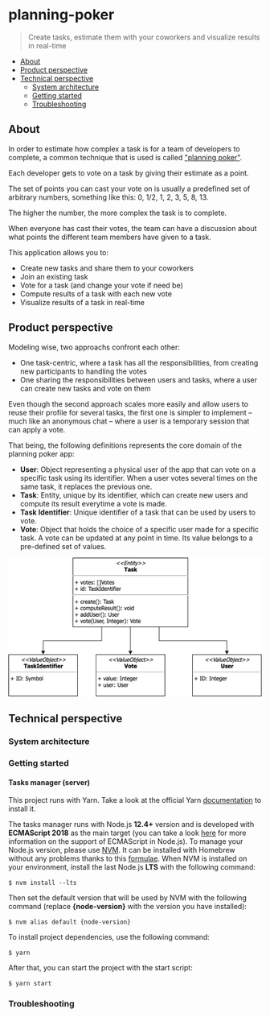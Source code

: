 # planning-poker
> Create tasks, estimate them with your coworkers and visualize results in real-time

   * [About](#about)
   * [Product perspective](#product-perspective)
   * [Technical perspective](#technical-perspective)
      * [System architecture](#system-architecture)
      * [Getting started](#getting-started)
      * [Troubleshooting](#troubleshooting)

## About
In order to estimate how complex a task is for a team of developers to complete, a common technique that is used is called ["planning poker"](https://en.wikipedia.org/wiki/Planning_poker).

Each developer gets to vote on a task by giving their estimate as a point.

The set of points you can cast your vote on is usually a predefined set of arbitrary numbers, something like this: 0, 1/2, 1, 2, 3, 5, 8, 13.

The higher the number, the more complex the task is to complete.

When everyone has cast their votes, the team can have a discussion about what points the different team members have given to a task.

This application allows you to:
- Create new tasks and share them to your coworkers
- Join an existing task
- Vote for a task (and change your vote if need be)
- Compute results of a task with each new vote
- Visualize results of a task in real-time


## Product perspective
Modeling wise, two approachs confront each other:
- One task-centric, where a task has all the responsibilities, from creating new participants to handling the votes
- One sharing the responsibilities between users and tasks, where a user can create new tasks and vote on them

Even though the second approach scales more easily and allow users to reuse their profile for several tasks, the first one is simpler to implement – much like an anonymous chat – where a user is a temporary session that can apply a vote.

That being, the following definitions represents the core domain of the planning poker app:
- **User**: Object representing a physical user of the app that can vote on a specific task using its identifier. When a user votes several times on the same task, it replaces the previous one.
- **Task**: Entity, unique by its identifier, which can create new users and compute its result everytime a vote is made.
- **Task Identifier**: Unique identifier of a task that can be used by users to vote.
- **Vote**: Object that holds the choice of a specific user made for a specific task. A vote can be updated at any point in time. Its value belongs to a pre-defined set of values.

![Domain Design](doc/assets/domain_design.png)

## Technical perspective
### System architecture
### Getting started
#### Tasks manager (server)
This project runs with Yarn. Take a look at the official Yarn [documentation](https://classic.yarnpkg.com/en/docs/install/#mac-stable) to install it.

The tasks manager runs with Node.js **12.4+** version and is developed with **ECMAScript 2018** as the main target (you can take a look [here](https://node.green/) for more information on the support of ECMAScript in Node.js). To manage your Node.js version, please use [NVM](https://github.com/nvm-sh/nvm). It can be installed with Homebrew without any problems thanks to this [formulae](https://formulae.brew.sh/formula/nvm). When NVM is installed on your environment, install the last Node.js **LTS** with the following command:

```
$ nvm install --lts
```

Then set the default version that will be used by NVM with the following command (replace **{node-version}** with the version you have installed):

```
$ nvm alias default {node-version}
```

To install project dependencies, use the following command:
```
$ yarn
```

After that, you can start the project with the start script:
```
$ yarn start
```

### Troubleshooting
